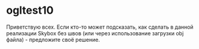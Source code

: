 # ogltest10

Приветствую всех. Если кто-то может подсказать, как сделать в данной реализации Skybox без швов (или через использование загрузки obj файла) - предложите своё решение.

